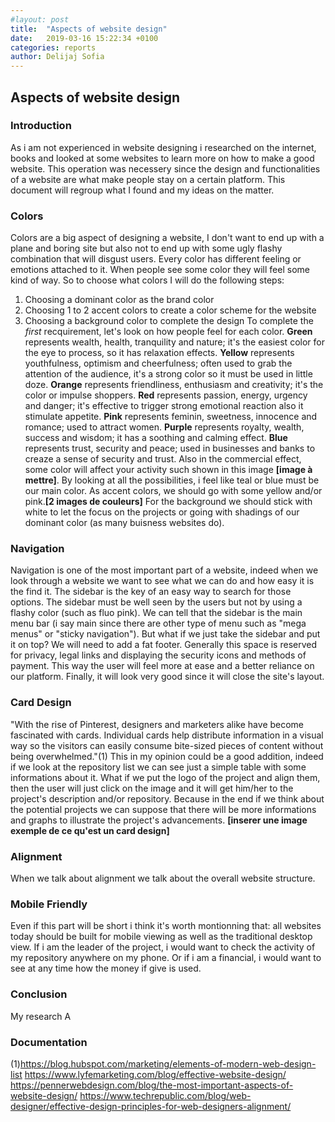 ```yaml
---
#layout: post
title:  "Aspects of website design"
date:   2019-03-16 15:22:34 +0100
categories: reports
author: Delijaj Sofia
---
```


## Aspects of website design
### Introduction
As i am not experienced in website designing i researched on the internet, books and looked at some websites to learn more on how to make a good website. This operation was necessery since the design and functionalities of a website are what make people stay on a certain platform. This document will regroup what I found and my ideas on the matter.
### Colors
Colors are a big aspect of designing a website, I don't want to end up with a plane and boring site but also not to end up with some ugly flashy combination that will disgust users. Every color has different feeling or emotions attached to it. When people see some color they will feel some kind of way. So to choose what colors I will do the following steps:
1. Choosing a dominant color as the brand color
2. Choosing 1 to 2 accent colors to create a color scheme for the website
3. Choosing a background color to complete the design
To complete the _first_ recquirement, let's look on how people feel for each color.
**Green** represents wealth, health, tranquility and nature; it's the easiest color for the eye to process, so it has relaxation effects.
**Yellow** represents youthfulness, optimism and cheerfulness; often used to grab the attention of the audience, it's a strong color so it must be used in little doze.
**Orange** represents friendliness, enthusiasm and creativity; it's the color or impulse shoppers.
**Red** represents passion, energy, urgency and danger; it's effective to trigger strong emotional reaction also it stimulate appetite.
**Pink** represents feminin, sweetness, innocence and romance; used to attract women.
**Purple** represents royalty, wealth, success and wisdom; it has a soothing and calming effect.
**Blue** represents trust, security and peace; used in businesses and banks to creaze a sense of security and trust.
Also in the commercial effect, some color will affect your activity such shown in this image **[image à mettre]**. By looking at all the possibilities, i feel like teal or blue must be our main color.
As accent colors, we should go with some yellow and/or pink.**[2 images de couleurs]**
For the background we should stick with white to let the focus on the projects or going with shadings of our dominant color (as many buisness websites do).
### Navigation
Navigation is one of the most important part of a website, indeed when we look through a website we want to see what we can do and how easy it is the find it. The sidebar is the key of an easy way to search for those options. The sidebar must be well seen by the users but not by using a flashy color (such as fluo pink). We can tell that the sidebar is the main menu bar (i say main since there are other type of menu such as "mega menus" or "sticky navigation").
But what if we just take the sidebar and put it on top?
We will need to add a fat footer. Generally this space is reserved for privacy, legal links and displaying the security icons and methods of payment. This way the user will feel more at ease and a better reliance on our platform. Finally, it will look very good since it will close the site's layout.
### Card Design
"With the rise of Pinterest, designers and marketers alike have become fascinated with cards. Individual cards help distribute information in a visual way so the visitors can easily consume bite-sized pieces of content without being overwhelmed."(1) This in my opinion could be a good addition, indeed if we look at the repository list we can see just a simple table with some informations about it. What if we put the logo of the project and align them, then the user will just click on the image and it will get him/her to the project's description and/or repository. Because in the end if we think about the potential projects we can suppose that there will be more informations and graphs to illustrate the project's advancements.
**[inserer une image exemple de ce qu'est un card design]**
### Alignment
When we talk about alignment we talk about the overall website structure.
### Mobile Friendly
Even if this part will be short i think it's worth montionning that: all websites today should be built for mobile viewing as well as the traditional desktop view. If i am the leader of the project, i would want to check the activity of my repository anywhere on my phone. Or if i am a financial, i would want to see at any time how the money if give is used.
### Conclusion
My research A
### Documentation
(1)https://blog.hubspot.com/marketing/elements-of-modern-web-design-list
https://www.lyfemarketing.com/blog/effective-website-design/
https://pennerwebdesign.com/blog/the-most-important-aspects-of-website-design/
https://www.techrepublic.com/blog/web-designer/effective-design-principles-for-web-designers-alignment/
